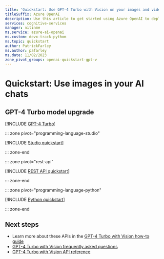 ```yaml
---
title: 'Quickstart: Use GPT-4 Turbo with Vision on your images and videos with the Azure OpenAI Service'
titleSuffix: Azure OpenAI
description: Use this article to get started using Azure OpenAI to deploy and use the GPT-4 Turbo with Vision model. 
services: cognitive-services
manager: nitinme
ms.service: azure-ai-openai
ms.custom: devx-track-python
ms.topic: quickstart
author: PatrickFarley
ms.author: pafarley
ms.date: 11/02/2023
zone_pivot_groups: openai-quickstart-gpt-v
---
```


# Quickstart: Use images in your AI chats

## GPT-4 Turbo model upgrade

[!INCLUDE [GPT-4 Turbo](../includes/gpt-4-turbo.md)]

::: zone pivot="programming-language-studio"

[!INCLUDE [Studio quickstart](includes/gpt-v-studio.md)]

::: zone-end

::: zone pivot="rest-api"

[!INCLUDE [REST API quickstart](includes/gpt-v-rest.md)]

::: zone-end

::: zone pivot="programming-language-python"

[!INCLUDE [Python quickstart](includes/gpt-v-python.md)]

::: zone-end

## Next steps

* Learn more about these APIs in the [GPT-4 Turbo with Vision how-to guide](./gpt-v-quickstart.md)
* [GPT-4 Turbo with Vision frequently asked questions](./faq.yml#gpt-4-turbo-with-vision)
* [GPT-4 Turbo with Vision API reference](https://aka.ms/gpt-v-api-ref)
